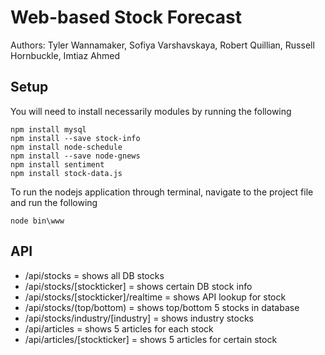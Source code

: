 # Web-based Stock Forecast

Authors: Tyler Wannamaker, Sofiya Varshavskaya, Robert Quillian, Russell Hornbuckle, Imtiaz Ahmed

## Setup
You will need to install necessarily modules by running the following
```
npm install mysql
npm install --save stock-info
npm install node-schedule
npm install --save node-gnews
npm install sentiment
npm install stock-data.js
```

To run the nodejs application through terminal, navigate to the project file and run the following
```
node bin\www
```

## API

- /api/stocks = shows all DB stocks
- /api/stocks/[stockticker] = shows certain DB stock info
- /api/stocks/[stockticker]/realtime = shows API lookup for stock
- /api/stocks/(top/bottom) = shows top/bottom 5 stocks in database
- /api/stocks/industry/[industry] = shows industry stocks
- /api/articles = shows 5 articles for each stock
- /api/articles/[stockticker] = shows 5 articles for certain stock
